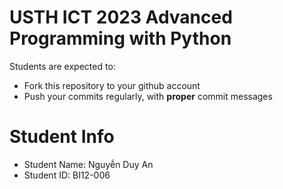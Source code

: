 USTH ICT 2023 Advanced Programming with Python
=====================================================

Students are expected to:
* Fork this repository to your github account
* Push your commits regularly, with **proper** commit messages


Student Info
========================

* Student Name: Nguyễn Duy An
* Student ID: BI12-006


